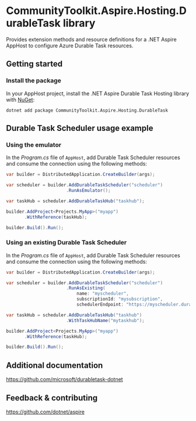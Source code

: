 # CommunityToolkit.Aspire.Hosting.DurableTask library

Provides extension methods and resource definitions for a .NET Aspire AppHost to configure Azure Durable Task resources.

## Getting started

### Install the package

In your AppHost project, install the .NET Aspire Durable Task Hosting library with [NuGet](https://www.nuget.org):

```dotnetcli
dotnet add package CommunityToolkit.Aspire.Hosting.DurableTask
```

## Durable Task Scheduler usage example

### Using the emulator

In the _Program.cs_ file of `AppHost`, add Durable Task Scheduler resources and consume the connection using the following methods:

```csharp
var builder = DistributedApplication.CreateBuilder(args);

var scheduler = builder.AddDurableTaskScheduler("scheduler")
                       .RunAsEmulator();

var taskHub = scheduler.AddDurableTaskHub("taskhub");

builder.AddProject<Projects.MyApp>("myapp")
       .WithReference(taskHub);

builder.Build().Run();
```

### Using an existing Durable Task Scheduler

In the _Program.cs_ file of `AppHost`, add Durable Task Scheduler resources and consume the connection using the following methods:

```csharp
var builder = DistributedApplication.CreateBuilder(args);

var scheduler = builder.AddDurableTaskScheduler("scheduler")
                       .RunAsExisting(
                           name: "myscheduler",
                           subscriptionId: "mysubscription",
                           schedulerEndpoint: "https://myscheduler.durabletask.io");

var taskHub = scheduler.AddDurableTaskHub("taskhub")
                       .WithTaskHubName("mytaskhub");

builder.AddProject<Projects.MyApp>("myapp")
       .WithReference(taskHub);

builder.Build().Run();
```

## Additional documentation

https://github.com/microsoft/durabletask-dotnet

## Feedback & contributing

https://github.com/dotnet/aspire
